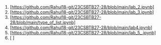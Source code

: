 1. [https://github.com/Rahul18-git/23CSBTB27-28/blob/main/lab_2.ipynb]
2. [https://github.com/Rahul18-git/23CSBTB27-28/blob/main/lab_3.ipynb]
3. [https://github.com/Rahul18-git/23CSBTB27-28/blob/main/type_of_list.ipynb]
4. [https://github.com/Rahul18-git/23CSBTB27-28/blob/main/lab4.ipynb]
5. [https://github.com/Rahul18-git/23CSBTB27-28/blob/main/lab_5_.ipynb]
6. [ ]

